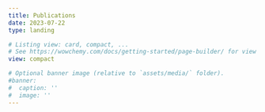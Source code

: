 ```yaml
---
title: Publications
date: 2023-07-22
type: landing

# Listing view: card, compact, ...
# See https://wowchemy.com/docs/getting-started/page-builder/ for view options
view: compact

# Optional banner image (relative to `assets/media/` folder).
#banner:
#  caption: ''
#  image: ''
---
```

